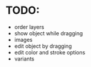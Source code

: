 TODO:
=====
- order layers
- show object while dragging
- images
- edit object by dragging
- edit color and stroke options
- variants
